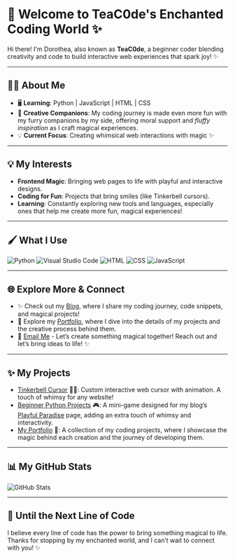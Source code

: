 # 🌟 Welcome to TeaC0de's Enchanted Coding World ✨

Hi there! I'm Dorothea, also known as **TeaC0de**, a beginner coder blending creativity and code to build interactive web experiences that spark joy! ✨

---

## 🧚‍♀️ About Me
- 🖥️ **Learning**: Python | JavaScript | HTML | CSS 
- 🐾 **Creative Companions**: My coding journey is made even more fun with my furry companions by my side, offering moral support and *fluffy inspiration* as I craft magical experiences. 
- 💡 **Current Focus**: Creating whimsical web interactions with magic ✨

---

## 💡 My Interests
- **Frontend Magic**: Bringing web pages to life with playful and interactive designs.
- **Coding for Fun**: Projects that bring smiles (like Tinkerbell cursors).
- **Learning**: Constantly exploring new tools and languages, especially ones that help me create more fun, magical experiences!

---

## 🖌️ What I Use
![Python](https://img.shields.io/badge/-Python-6D7A71?logo=python&logoColor=EFEADD&style=for-the-badge)
![Visual Studio Code](https://img.shields.io/badge/-VSCode-BA806A?logo=visualstudiocode&logoColor=EFEADD&style=for-the-badge)
![HTML](https://img.shields.io/badge/-HTML-E8D7C7?logo=html5&logoColor=EFEADD&style=for-the-badge)
![CSS](https://img.shields.io/badge/-CSS-CDD9C5?logo=css3&logoColor=EFEADD&style=for-the-badge)
![JavaScript](https://img.shields.io/badge/-JavaScript-BA806A?logo=javascript&logoColor=EFEADD&style=for-the-badge)

---

## 🌐 Explore More & Connect
- ✨ Check out my [Blog](#https://teac0de.github.io/TinkerCode/
), where I share my coding journey, code snippets, and magical projects!
- 🌟 Explore my [Portfolio](#), where I dive into the details of my projects and the creative process behind them.
- 📧 [Email Me](mailto:teac0dezone@gmail.com) - Let’s create something magical together! Reach out and let’s bring ideas to life! ✨

---

## ✨ My Projects
- [Tinkerbell Cursor](#) 🧚‍♀️: Custom interactive web cursor with animation.  A touch of whimsy for any website!
- [Beginner Python Projects](#) 🎮: A mini-game designed for my blog’s [Playful Paradise](#) page, adding an extra touch of whimsy and interactivity.
- [My Portfolio](#) 📂: A collection of my coding projects, where I showcase the magic behind each creation and the journey of developing them.

---

## 📊 My GitHub Stats
![GitHub Stats](https://github-readme-stats.vercel.app/api?username=TeaC0de&show_icons=true&bg_color=EFEADD&title_color=BA806A&text_color=6D7A71&icon_color=CDD9C5)

---

## 🌟 Until the Next Line of Code
I believe every line of code has the power to bring something magical to life. Thanks for stopping by my enchanted world, and I can’t wait to connect with you! ✨
